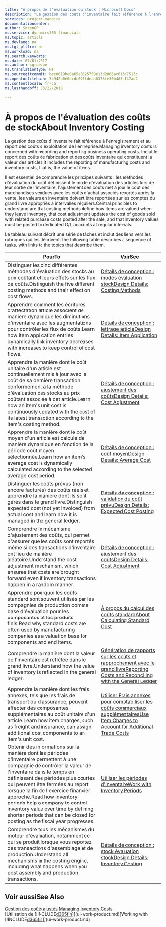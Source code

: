 ```yaml
---
title: "À propos de l'évaluation du stock | Microsoft Docs"
description: "La gestion des coûts d'inventaire fait référence à l'enregistrement et au report des coûts d'exploitation de l'entreprise. Inclut le report des coûts de fabrication et des coûts inventaire qui constituent la valeur des articles."
services: project-madeira
documentationcenter: 
author: SorenGP
ms.service: dynamics365-financials
ms.topic: article
ms.devlang: na
ms.tgt_pltfrm: na
ms.workload: na
ms.search.keywords: 
ms.date: 07/01/2017
ms.author: sgroespe
ms.translationtype: HT
ms.sourcegitcommit: bec0619be0a65e3625759e13d2866ac615d7513c
ms.openlocfilehash: 5c942b0e0dcdc025fdeca6373fe30b485a147ad2
ms.contentlocale: fr-ca
ms.lasthandoff: 03/22/2018

---
```

# <a name="about-inventory-costing"></a><span data-ttu-id="015c0-104">À propos de l'évaluation des coûts de stock</span><span class="sxs-lookup"><span data-stu-id="015c0-104">About Inventory Costing</span></span>
<span data-ttu-id="015c0-105">La gestion des coûts d'inventaire fait référence à l'enregistrement et au report des coûts d'exploitation de l'entreprise.</span><span class="sxs-lookup"><span data-stu-id="015c0-105">Managing inventory costs is concerned with recording and reporting business operating costs.</span></span> <span data-ttu-id="015c0-106">Inclut le report des coûts de fabrication et des coûts inventaire qui constituent la valeur des articles.</span><span class="sxs-lookup"><span data-stu-id="015c0-106">It includes the reporting of manufacturing costs and inventory costs, that is, the value of items.</span></span>  

 <span data-ttu-id="015c0-107">Il est essentiel de comprendre les principes suivants : les méthodes d'évaluation du coût définissent le mode d'évaluation des articles lors de leur sortie de l'inventaire, l'ajustement des coûts met à jour le coût des marchandises vendues avec les coûts d'achat associés reportés après la vente, les valeurs en inventaire doivent être reportées sur les comptes du grand livre appropriés à intervalles réguliers.</span><span class="sxs-lookup"><span data-stu-id="015c0-107">Central principles to understand are that costing methods define how items are valued when they leave inventory, that cost adjustment updates the cost of goods sold with related purchase costs posted after the sale, and that inventory values must be posted to dedicated G/L accounts at regular intervals.</span></span>  

 <span data-ttu-id="015c0-108">Le tableau suivant décrit une série de tâches et inclut des liens vers les rubriques qui les décrivent.</span><span class="sxs-lookup"><span data-stu-id="015c0-108">The following table describes a sequence of tasks, with links to the topics that describe them.</span></span>   

|<span data-ttu-id="015c0-109">**Pour**</span><span class="sxs-lookup"><span data-stu-id="015c0-109">**To**</span></span>|<span data-ttu-id="015c0-110">**Voir**</span><span class="sxs-lookup"><span data-stu-id="015c0-110">**See**</span></span>|  
|------------|-------------|  
|<span data-ttu-id="015c0-111">Distinguer les cinq différentes méthodes d'évaluation des stocks au prix coûtant et leurs effets sur les flux de coûts.</span><span class="sxs-lookup"><span data-stu-id="015c0-111">Distinguish the five different costing methods and their effect on cost flows.</span></span>|[<span data-ttu-id="015c0-112">Détails de conception : modes évaluation stock</span><span class="sxs-lookup"><span data-stu-id="015c0-112">Design Details: Costing Methods</span></span>](design-details-costing-methods.md)|  
|<span data-ttu-id="015c0-113">Apprendre comment les écritures d'affectation article associent de manière dynamique les diminutions d'inventaire avec les augmentations pour contrôler les flux de coûts.</span><span class="sxs-lookup"><span data-stu-id="015c0-113">Learn how item application entries dynamically link inventory decreases with increases to keep control of cost flows.</span></span>|[<span data-ttu-id="015c0-114">Détails de conception : lettrage article</span><span class="sxs-lookup"><span data-stu-id="015c0-114">Design Details: Item Application</span></span>](design-details-item-application.md)|  
|<span data-ttu-id="015c0-115">Apprendre la manière dont le coût unitaire d'un article est continuellement mis à jour avec le coût de sa dernière transaction conformément à la méthode d'évaluation des stocks au prix coûtant associée à cet article.</span><span class="sxs-lookup"><span data-stu-id="015c0-115">Learn how an item's unit cost is continuously updated with the cost of its latest transaction according to the item's costing method.</span></span>|[<span data-ttu-id="015c0-116">Détails de conception : ajustement des coûts</span><span class="sxs-lookup"><span data-stu-id="015c0-116">Design Details: Cost Adjustment</span></span>](design-details-cost-adjustment.md)|  
|<span data-ttu-id="015c0-117">Apprendre la manière dont le coût moyen d'un article est calculé de manière dynamique en fonction de la période coût moyen sélectionnée.</span><span class="sxs-lookup"><span data-stu-id="015c0-117">Learn how an item's average cost is dynamically calculated according to the selected average cost period.</span></span>|[<span data-ttu-id="015c0-118">Détails de conception : coût moyen</span><span class="sxs-lookup"><span data-stu-id="015c0-118">Design Details: Average Cost</span></span>](design-details-average-cost.md)|  
|<span data-ttu-id="015c0-119">Distinguer les coûts prévus (non encore facturés) des coûts réels et apprendre la manière dont ils sont gérés dans le grand livre.</span><span class="sxs-lookup"><span data-stu-id="015c0-119">Distinguish expected cost (not yet invoiced) from actual cost and learn how it is managed in the general ledger.</span></span>|[<span data-ttu-id="015c0-120">Détails de conception : validation du coût prévu</span><span class="sxs-lookup"><span data-stu-id="015c0-120">Design Details: Expected Cost Posting</span></span>](design-details-expected-cost-posting.md)|  
|<span data-ttu-id="015c0-121">Comprendre le mécanisme d'ajustement des coûts, qui permet d'assurer que les coûts sont reportés même si des transactions d'inventaire ont lieu de manière aléatoire.</span><span class="sxs-lookup"><span data-stu-id="015c0-121">Understand the cost adjustment mechanism, which ensures that costs are brought forward even if inventory transactions happen in a random manner.</span></span>|[<span data-ttu-id="015c0-122">Détails de conception : ajustement des coûts</span><span class="sxs-lookup"><span data-stu-id="015c0-122">Design Details: Cost Adjustment</span></span>](design-details-cost-adjustment.md)|  
|<span data-ttu-id="015c0-123">Apprendre pourquoi les coûts standard sont souvent utilisés par les compagnies de production comme base d'évaluation pour les composantes et les produits finis.</span><span class="sxs-lookup"><span data-stu-id="015c0-123">Read why standard costs are often used by manufacturing companies as a valuation base for components and end items.</span></span>|[<span data-ttu-id="015c0-124">À propos du calcul des coûts standard</span><span class="sxs-lookup"><span data-stu-id="015c0-124">About Calculating Standard Cost</span></span>](finance-about-calculating-standard-cost.md)|  
|<span data-ttu-id="015c0-125">Comprendre la manière dont la valeur de l'inventaire est reflétée dans le grand livre.</span><span class="sxs-lookup"><span data-stu-id="015c0-125">Understand how the value of inventory is reflected in the general ledger.</span></span>|[<span data-ttu-id="015c0-126">Génération de rapports sur les coûts et rapprochement avec le grand livre</span><span class="sxs-lookup"><span data-stu-id="015c0-126">Reporting Costs and Reconciling with the General Ledger</span></span>](finance-report-costs-and-reconcile-with-the-general-ledger.md)|  
|<span data-ttu-id="015c0-127">Apprendre la manière dont les frais annexes, tels que les frais de transport ou d'assurance, peuvent affecter des composantes supplémentaires au coût unitaire d'un article.</span><span class="sxs-lookup"><span data-stu-id="015c0-127">Learn how item charges, such as freight and insurance, can assign additional cost components to an item's unit cost.</span></span>|[<span data-ttu-id="015c0-128">Utiliser Frais annexes pour comptabiliser les coûts commerciaux supplémentaires</span><span class="sxs-lookup"><span data-stu-id="015c0-128">Use Item Charges to Account for Additional Trade Costs</span></span>](payables-how-assign-item-charges.md)|  
|<span data-ttu-id="015c0-129">Obtenir des informations sur la manière dont les périodes d'inventaire permettent à une compagnie de contrôler la valeur de l'inventaire dans le temps en définissant des périodes plus courtes qui peuvent être fermées au report lorsque la fin de l'exercice financier approche.</span><span class="sxs-lookup"><span data-stu-id="015c0-129">Read how inventory periods help a company to control inventory value over time by defining shorter periods that can be closed for posting as the fiscal year progresses.</span></span>|[<span data-ttu-id="015c0-130">Utiliser les périodes d'inventaire</span><span class="sxs-lookup"><span data-stu-id="015c0-130">Work with Inventory Periods</span></span>](finance-how-to-work-with-inventory-periods.md)|  
|<span data-ttu-id="015c0-131">Comprendre tous les mécanismes du moteur d'évaluation, notamment ce qui se produit lorsque vous reportez des transactions d'assemblage et de production.</span><span class="sxs-lookup"><span data-stu-id="015c0-131">Understand all mechanisms in the costing engine, including what happens when you post assembly and production transactions.</span></span>|[<span data-ttu-id="015c0-132">Détails de conception : stock évaluation stock</span><span class="sxs-lookup"><span data-stu-id="015c0-132">Design Details: Inventory Costing</span></span>](design-details-inventory-costing.md)|

## <a name="see-also"></a><span data-ttu-id="015c0-133">Voir aussi</span><span class="sxs-lookup"><span data-stu-id="015c0-133">See Also</span></span>
<span data-ttu-id="015c0-134">[Gestion des coûts ajustés](finance-manage-inventory-costs.md)  </span><span class="sxs-lookup"><span data-stu-id="015c0-134">[Managing Inventory Costs](finance-manage-inventory-costs.md)  </span></span>  
<span data-ttu-id="015c0-135">[Utilisation de [!INCLUDE[d365fin](includes/d365fin_md.md)]](ui-work-product.md)</span><span class="sxs-lookup"><span data-stu-id="015c0-135">[Working with [!INCLUDE[d365fin](includes/d365fin_md.md)]](ui-work-product.md)</span></span>

